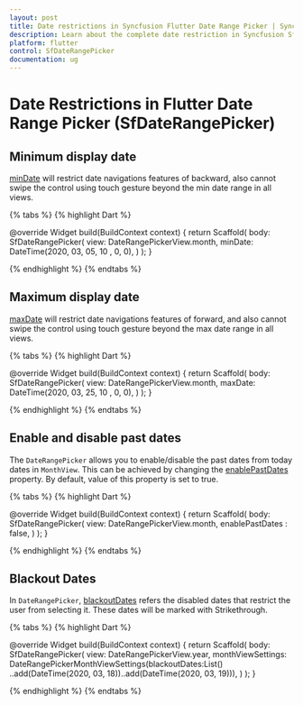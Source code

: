```yaml
---
layout: post
title: Date restrictions in Syncfusion Flutter Date Range Picker | Syncfusion
description: Learn about the complete date restriction in Syncfusion SfDateRangePicker widget in Flutter | Date Picker
platform: flutter
control: SfDateRangePicker
documentation: ug
---
```


# Date Restrictions in Flutter Date Range Picker (SfDateRangePicker)

## Minimum display date
[minDate](https://pub.dev/documentation/syncfusion_flutter_datepicker/latest/datepicker/SfDateRangePicker/minDate.html) will restrict date navigations features of backward, also cannot swipe the control using touch gesture beyond the min date range in all views.

{% tabs %}
{% highlight Dart %}

@override
Widget build(BuildContext context) {
    return Scaffold(
       body: SfDateRangePicker(
      view: DateRangePickerView.month,
      minDate: DateTime(2020, 03, 05, 10 , 0, 0),
     )
  );
}

{% endhighlight %}
{% endtabs %}

## Maximum display date
[maxDate](https://pub.dev/documentation/syncfusion_flutter_datepicker/latest/datepicker/SfDateRangePicker/maxDate.html) will restrict date navigations features of forward, and also cannot swipe the control using touch gesture beyond the max date range in all views.

{% tabs %}
{% highlight Dart %}

@override
Widget build(BuildContext context) {
    return Scaffold(
       body: SfDateRangePicker(
       view: DateRangePickerView.month,
       maxDate: DateTime(2020, 03, 25, 10 , 0, 0),
       )
   );
}

{% endhighlight %}
{% endtabs %}

## Enable and disable past dates

The `DateRangePicker` allows you to enable/disable the past dates from today dates in `MonthView`. This can be achieved by changing the [enablePastDates](https://pub.dev/documentation/syncfusion_flutter_datepicker/latest/datepicker/SfDateRangePicker/enablePastDates.html) property. By default, value of this property is set to true.

{% tabs %}
{% highlight Dart %}

@override
Widget build(BuildContext context) {
    return Scaffold(
       body: SfDateRangePicker(
       view: DateRangePickerView.month,
       enablePastDates : false,
     )
   );
}

{% endhighlight %}
{% endtabs %}

## Blackout Dates
In `DateRangePicker`, [blackoutDates](https://pub.dev/documentation/syncfusion_flutter_datepicker/latest/datepicker/DateRangePickerMonthViewSettings/blackoutDates.html) refers the disabled dates that restrict the user from selecting it. These dates will be marked with Strikethrough.

{% tabs %}
{% highlight Dart %}

@override
Widget build(BuildContext context) {
    return Scaffold(
       body: SfDateRangePicker(
       view: DateRangePickerView.year,
       monthViewSettings: DateRangePickerMonthViewSettings(blackoutDates:List<DateTime>()
                ..add(DateTime(2020, 03, 18))..add(DateTime(2020, 03, 19))),
       )
   );
}

{% endhighlight %}
{% endtabs %}


